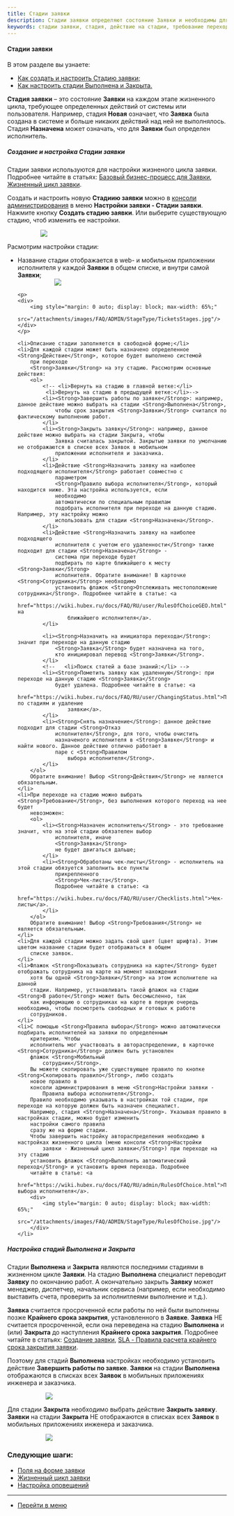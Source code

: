 ```yaml
---
title: Стадии заявки
description: Стадии заявки определяют состояние Заявки и необходимы для настройки жизненного цикла. Создать и настроить Стадии заявки можно в меню консоли Настройки заявки - Стадии заявки. В настройках стадии вы можете указать правило автоматического выбора исполнителя.
keywords: стадии заявки, стадия, действие на стадии, требование перехода на стадию, hubex, хабекс, хубекс, хабикс
---
```


#### Стадии заявки

В этом разделе вы узнаете:
<html>
<meta charset="utf-8">
<ul>
    <li><a href="#stage">Как создать и настроить Стадию заявки;</a></li>
    <li><a href="#deadline">Как настроить стадии Выполнена и Закрыта.</a></li>
    
</ul>
</html>
<body>
<p><Strong>Стадия заявки</Strong> – это состояние <Strong>Заявки</Strong> на каждом этапе жизненного цикла, требующее
    определенных
    действий от системы или
    пользователя.
    Например, стадия <Strong>Новая</Strong> означает, что <Strong>Заявка</Strong> была создана в системе и больше
    никаких действий над ней не
    выполнялось. Стадия <Strong>Назначена</Strong> может означать, что для <Strong>Заявки</Strong> был определен
    исполнитель.
</p>

<h5 id="stage">Cоздание и настройка Стадии заявки</h5>
<p>Стадии заявки используются для настройки жизненого цикла заявки. Подробнее читайте в статьях: <a
        href="https://wiki.hubex.ru/docs/FAQ/RU/admin/BusinessProcess.html">Базовый бизнес-процесс для Заявки</a>, <a
        href="https://wiki.hubex.ru/docs/FAQ/RU/admin/TicketLifeCycle.html">Жизненный цикл заявки</a>.</p>
<p>Создать и настроить новую <Strong>Стадиию заявки</Strong> можно в <a
        href="https://wiki.hubex.ru/docs/FAQ/RU/admin/HowToEnterTheAdmin.html">консоли администрирования</a> в меню
    <Strong>Настройки заявки - Стадии заявки</Strong>.
    Нажмите кнопку <Strong>Создать стадию заявки</Strong>. Или выберите существующую стадию, чтоб изменить ее настройки.
</p>
<div>
    <img style="margin: 0 auto; display: block; max-width: 70%;"
         src="/attachments/images/FAQ/ADMIN/StageType/StageMain.jpg"/>
</div>
<p>Расмотрим настройки стадии:</p>
<ul>
    <li>Название стадии отображается в web- и мобильном приложении исполнителя у каждой <Strong>Заявки</Strong> в общем
        списке, и внутри самой
        <Strong>Заявки</Strong>;
    </li>
    <div>
        <img style="margin: 0 auto; display: block; max-width: 65%;"
             src="/attachments/images/FAQ/ADMIN/StageType/TicketsStage.jpg"/>
    </div>

    <p>
    <div>
        <img style="margin: 0 auto; display: block; max-width: 65%;"
             src="/attachments/images/FAQ/ADMIN/StageType/TicketsStages.jpg"/>
    </div>
    </p>

    <li>Описание стадии заполняется в свободной форме;</li>
    <li>Для каждой стадии может быть назначено определенное <Strong>Действие</Strong>, которое будет выполнено системой
        при переходе
        <Strong>Заявки</Strong> на эту стадию. Рассмотрим основные действия:
        <ol>
            <!-- <li>Вернуть на стадию в главной ветке:</li>
             <li>Вернуть на стадию в предыдущей ветке:</li>-->
            <li><Strong>Завершить работы по заявке</Strong>: например, данное действие можно выбрать на стадии <Strong>Выполнена</Strong>,
                чтобы срок закрытия <Strong>Заявки</Strong> считался по фактическому выполнению работ.
            </li>
            <li><Strong>Закрыть заявку</Strong>: например, данное действие можно выбрать на стадии Закрыта, чтобы
                Заявка считалась закрытой. Закрытые заявки по умолчанию не отображаются в списке всех Заявок в мобильном
                приложении исполнителя и заказчика.
            </li>
            <li>Действие <Strong>Назначить заявку на наиболее подходящего исполнителя</Strong> работает совместно с
                параметром
                <Strong>Правило выбора исполнителя</Strong>, который находится ниже. Эта настройка используется, если
                необходимо
                автоматически по специальным правилам
                подобрать исполнителя при переходе на данную стадию. Например, эту настройку можно
                использовать для стадии <Strong>Назначена</Strong>.
            </li>
            <li>Действие <Strong>Назначить заявку на наиболее подходящего
                исполнителя с учетом его удаленности</Strong> также подходит для стадии <Strong>Назначена</Strong> -
                система при переходе будет
                подбирать по карте ближайшего к месту <Strong>Заявки</Strong>
                исполнителя. Обратите внимание! В карточке <Strong>Сотрудника</Strong> необходимо
                установить флажок <Strong>Отслеживать местоположение сотрудника</Strong>. Подробнее читайте в статье: <a
                        href="https://wiki.hubex.ru/docs/FAQ/RU/user/RulesOfChoiceGEO.html">Автораспределение на
                    ближайшего исполнителя</a>.
            </li>
   <!--
            <li>Действие <Strong>Назначить сотрудника</Strong> позволяет выбрать конкретного исполнителя для назначения
                на <Strong>Заявки</Strong>.
            </li>
            <li>Действие <Strong>Автоназначение по правилу</Strong> работает совместно с
                <Strong>Правилом автоназначения исполнителя</Strong>, выбор которого находится ниже. Эта настройка
                используется, если
                необходимо
                автоматически по специальным правилам
                подобрать исполнителя при переходе на данную стадию. Например, эту настройку можно
                использовать для стадии <Strong>Назначена</Strong>. Если не было создано подходящего правила, создать
                его и настроить можно по кнопке +. Подробнее читайте в статье: Правила автоназначения исполнителя.
                <p>При создании правила из формы Стадии заявки можно учитывать Роль пользователя. В таком случае
                    пользователь будет подбираться согласно заданным параметрам в правиле и с учетом указанной
                    Роли. </p>
            </li>
            <li>Действие <Strong>Автоназначение с учетом удаленности от заявки</Strong> также подходит для стадии <Strong>Назначена</Strong> -
                система при переходе будет
                подбирать по карте ближайшего к месту <Strong>Заявки</Strong>
                исполнителя. Обратите внимание! В карточке <Strong>Сотрудника</Strong> необходимо
                установить флажок <Strong>Отслеживать местоположение сотрудника</Strong>. Подробнее читайте в статье: <a
                        href="https://wiki.hubex.ru/docs/FAQ/RU/user/RulesOfChoiceGEO.html">Автоназначение на
                    ближайшего исполнителя</a>.
            </li>

            -->

            <li><Strong>Назначить на инициатора перехода</Strong>: значит при переходе на данную стадию
                <Strong>Заявка</Strong> будет назначена на того,
                кто инициировал перевод <Strong>Заявки</Strong>.
            </li>
            <!--   <li>Поиск статей а базе знаний:</li> -->
            <li><Strong>Пометить заявку как удаленную</Strong>: при переходе на данную стадию <Strong>Заявка</Strong>
                будет удалена. Подробнее читайте в статье: <a
                        href="https://wiki.hubex.ru/docs/FAQ/RU/user/ChangingStatus.html">Переход по стадиям и удаление
                    заявки</a>.
            </li>
            <li><Strong>Снять назначение</Strong>: данное действие подходит для стадии <Strong>Отказ
                исполнителя</Strong>, для того, чтобы очистить
                назначеного исполнителя в <Strong>Заявке</Strong> и найти нового. Данное действие отлично работает в
                паре с <Strong>Правилом
                    выбора исполнителя</Strong>.
            </li>
        </ol>
        Обратите внимание! Выбор <Strong>Действия</Strong> не является обязательным.
    </li>
    <li>При переходе на стадию можно выбрать <Strong>Требование</Strong>, без выполнения которого переход на нее будет
        невозможен:
        <ol>
            <li><Strong>Назначен исполнитель</Strong> - это требование значит, что на этой стадии обязателен выбор
                исполнителя, иначе
                <Strong>Заявка</Strong>
                не будет двигаться дальше;
            </li>
            <li><Strong>Обработаны чек-листы</Strong> - исполнитель на этой стадии обязуется заполнить все пункты
                прикрепленного
                <Strong>Чек-листа</Strong>.
                Подробнее читайте в статье: <a
                        href="https://wiki.hubex.ru/docs/FAQ/RU/user/Checklists.html">Чек-листы</a>.
            </li>
        </ol>
        Обратите внимание! Выбор <Strong>Требования</Strong> не является обязательным.
    </li>
    <li>Для каждой стадии можно задать свой цвет (цвет шрифта). Этим цветом название стадии будет отображаться в общем
        списке заявок.
    </li>
    <li>Флажок <Strong>Показывать сотрудника на карте</Strong> будет отображать сотрудника на карте на момент нахождения
        хотя бы одной <Strong>Заявки</Strong> на этом исполнителе на данной
        стадии. Например, устанавливать такой флажок на стадии <Strong>В работе</Strong> может быть бессмысленно, так
        как информацию о сотрудниках на карте в первую очередь необходима, чтобы посмотреть свободных и готовых к работе
        сотрудников.
    </li>
    <li>С помощью <Strong>Правила выбора</Strong> можно автоматически подбирать исполнителей на заявки по определенным
        критериям. Чтобы
        исполнитель мог участвовать в автораспределении, в карточке <Strong>Сотрудника</Strong> должен быть установлен
        флажок <Strong>Мобильный
            сотрудник</Strong>.
        Вы можете скопировать уже существующее правило по кнопке <Strong>Скопировать правило</Strong>, либо создать
        новое правило в
        консоли администрирования в меню <Strong>Настройки заявки -
            Правила выбора исполнителя</Strong>.
        Правило необходимо указывать в настройках той стадии, при переходе на которую должен быть назначен специалист.
        Например, стадия <Strong>Назначена</Strong>. Указывая правило в настройках стадии, можно будет изменить
        настройки самого правила
        сразу же на форме стадии.
        Чтобы завершить настройку автораспределения необходимо в настройках жизненного цикла (меню консоли <Strong>Настройки
            заявки - Жизненный цикл заявки</Strong>) при переходе на эту стадию
        установить флажок <Strong>Выполнить автоматический переход</Strong> и установить время перехода. Подробнее
        читайте в статье: <a
                href="https://wiki.hubex.ru/docs/FAQ/RU/admin/RulesOfChoice.html">Правила выбора исполнителя</a>.
        <div>
            <img style="margin: 0 auto; display: block; max-width: 65%;"
                 src="/attachments/images/FAQ/ADMIN/StageType/RulesOfChoise.jpg"/>
        </div>
    </li>
</ul>

<h5 id="deadline">Настройка стадий Выполнена и Закрыта</h5>

<p>Стадии <Strong>Выполнена</Strong> и <Strong>Закрыта</Strong> являются последними стадиями в жизненном цикле <Strong>Заявки</Strong>.
    На стадию <Strong>Выполнена</Strong> специалист
    переводит <Strong>Заявку</Strong> по окончанию работ. А окончательно закрыть <Strong>Заявку</Strong> может менеджер,
    диспетчер, начальник сервиса
    (например, если необходимо выставить счета, проверить за исполнитлеями выполнение и т.д.).</p>
<p><Strong>Заявка</Strong> считается просроченной если работы по ней были выполнены позже <Strong>Крайнего срока
    закрытия</Strong>, установленного в <Strong>Заявке</Strong>.
    <Strong>Заявка</Strong> НЕ считается просроченной, если она переведена на стадию <Strong>Выполнена</Strong> и (или)
    <Strong>Закрыта</Strong> до наступления <Strong>Крайнего срока закрытия</Strong>. Подробнее читайте в статьях: <a
            href="https://wiki.hubex.ru/docs/FAQ/RU/user/CreatingTicket.html">Создание заявки</a>, <a
            href="https://wiki.hubex.ru/docs/FAQ/RU/admin/SLA.html">SLA - Правила расчета
        крайнего срока закрытия заявки</a>.</p>
<p>Поэтому для стадий <Strong>Выполнена</Strong> настройках необходимо установить действие <Strong>Завершить работы по
    заявке</Strong>.
    <Strong>Заявки</Strong> на стадии <Strong>Выполнена</Strong> отображаются в списках всех <Strong>Заявок</Strong> в
    мобильных приложениях инженера и заказчика.</p>
<div>
    <img style="margin: 0 auto; display: block; max-width: 65%;"
         src="/attachments/images/FAQ/ADMIN/StageType/Done.jpg"/>
</div>

<p>Для стадии <Strong>Закрыта</Strong> необходимо выбрать действие <Strong>Закрыть заявку</Strong>.
    <Strong>Заявки</Strong> на стадии <Strong>Закрыта</Strong> НЕ отображаются в списках всех <Strong>Заявок</Strong> в
    мобильных приложениях инженера и заказчика.</p>

<div>
    <img style="margin: 0 auto; display: block; max-width: 65%;"
         src="/attachments/images/FAQ/ADMIN/StageType/Closed.jpg"/>
</div>


</body>

### Следующие шаги:
- [Поля  на форме заявки](./ElementsOfInterface.md)
- [Жизненный цикл заявки](./TicketLifeCycle.md)
- [Настройка оповещений](.//Notifications.md)

____
- [Перейти в меню](http://wiki.hubex.ru)
